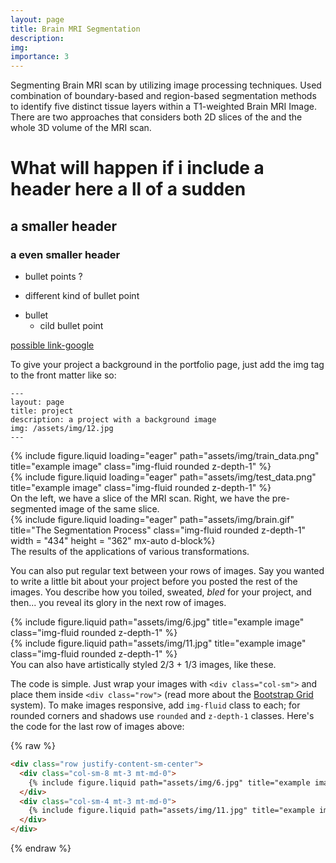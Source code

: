 ```yaml
---
layout: page
title: Brain MRI Segmentation
description: 
img:
importance: 3
---
```


Segmenting Brain MRI scan by utilizing image processing techniques. Used combination of boundary-based and region-based segmentation methods to identify five distinct tissue layers within a T1-weighted Brain MRI Image. There are two approaches that considers both 2D slices of the and the whole 3D volume of the MRI scan. 

# What will happen if i include a header here a ll of a sudden
## a smaller header
### a even smaller header
* bullet points ?
- different kind of bullet point
* bullet
    - cild bullet point

[possible link-google](www.google.com)

To give your project a background in the portfolio page, just add the img tag to the front matter like so:

    ---
    layout: page
    title: project
    description: a project with a background image
    img: /assets/img/12.jpg
    ---

<div class="row">
    <div class="col-sm mt-3 mt-md-0">
        {% include figure.liquid loading="eager" path="assets/img/train_data.png" title="example image" class="img-fluid rounded z-depth-1" %}
    </div>
    <div class="col-sm mt-3 mt-md-0">
        {% include figure.liquid loading="eager" path="assets/img/test_data.png" title="example image" class="img-fluid rounded z-depth-1" %}
    </div>
</div>
<div class="caption">
    On the left, we have a slice of the MRI scan. Right, we have the pre-segmented image of the same slice.
</div>
<div class="row">
    <div class="col-sm mt-3 mt-md-0">
        {% include figure.liquid loading="eager" path="assets/img/brain.gif" title="The Segmentation Process" class="img-fluid rounded z-depth-1" width = "434" height = "362" mx-auto d-block%}
    </div>
</div>
<div class="caption">
    The results of the applications of various transformations.
</div>

You can also put regular text between your rows of images.
Say you wanted to write a little bit about your project before you posted the rest of the images.
You describe how you toiled, sweated, _bled_ for your project, and then... you reveal its glory in the next row of images.

<div class="row justify-content-sm-center">
    <div class="col-sm-8 mt-3 mt-md-0">
        {% include figure.liquid path="assets/img/6.jpg" title="example image" class="img-fluid rounded z-depth-1" %}
    </div>
    <div class="col-sm-4 mt-3 mt-md-0">
        {% include figure.liquid path="assets/img/11.jpg" title="example image" class="img-fluid rounded z-depth-1" %}
    </div>
</div>
<div class="caption">
    You can also have artistically styled 2/3 + 1/3 images, like these.
</div>

The code is simple.
Just wrap your images with `<div class="col-sm">` and place them inside `<div class="row">` (read more about the <a href="https://getbootstrap.com/docs/4.4/layout/grid/">Bootstrap Grid</a> system).
To make images responsive, add `img-fluid` class to each; for rounded corners and shadows use `rounded` and `z-depth-1` classes.
Here's the code for the last row of images above:

{% raw %}

```html
<div class="row justify-content-sm-center">
  <div class="col-sm-8 mt-3 mt-md-0">
    {% include figure.liquid path="assets/img/6.jpg" title="example image" class="img-fluid rounded z-depth-1" %}
  </div>
  <div class="col-sm-4 mt-3 mt-md-0">
    {% include figure.liquid path="assets/img/11.jpg" title="example image" class="img-fluid rounded z-depth-1" %}
  </div>
</div>
```

{% endraw %}

